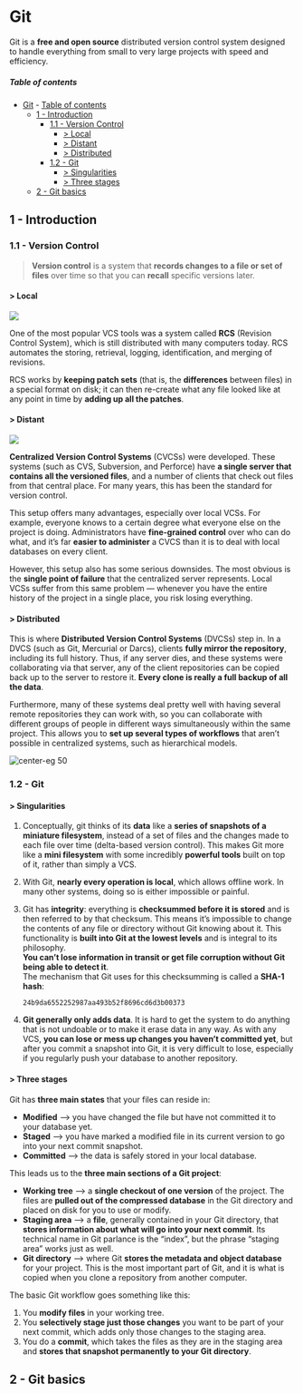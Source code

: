 [//]: # (TITLE Git)
[//]: # (ENDPOINT /git)
[//]: # (PRIORITY 0)

# Git

Git is a **free and open source** distributed version control system designed to handle everything from small to very large projects with speed and efficiency.

<!-- markdown-toc start - Don't edit this section. Run M-x markdown-toc-refresh-toc -->
##### Table of contents

- [Git](#git)
        - [Table of contents](#table-of-contents)
    - [1 - Introduction](#1---introduction)
        - [1.1 - Version Control](#11---version-control)
            - [\> Local](#-local)
            - [\> Distant](#-distant)
            - [\> Distributed](#-distributed)
        - [1.2 - Git](#12---git)
            - [\> Singularities](#-singularities)
            - [\> Three stages](#-three-stages)
    - [2 - Git basics](#2---git-basics)

<!-- markdown-toc end -->

## 1 - Introduction

### 1.1 - Version Control

> **Version control** is a system that **records changes to a file or set of files** over time so that you can **recall** specific versions later.

#### > Local

<div class="floating-eg">

![](rcs.png)

<div>

One of the most popular VCS tools was a system called **RCS** (Revision Control System), which is still distributed with many computers today. RCS automates the storing, retrieval, logging, identification, and merging of revisions.

RCS works by **keeping patch sets** (that is, the **differences** between files) in a special format on disk; it can then re-create what any file looked like at any point in time by **adding up all the patches**.

</div>

</div>

#### > Distant

<div class="floating-eg">

![](cvcs.png)

<div>

**Centralized Version Control Systems** (CVCSs) were developed. These systems (such as CVS, Subversion, and Perforce) have **a single server that contains all the versioned files**, and a number of clients that check out files from that central place. For many years, this has been the standard for version control.
</div>

</div>

This setup offers many advantages, especially over local VCSs. For example, everyone knows to a certain degree what everyone else on the project is doing. Administrators have **fine-grained control** over who can do what, and it’s far **easier to administer** a CVCS than it is to deal with local databases on every client.

However, this setup also has some serious downsides. The most obvious is the **single point of failure** that the centralized server represents. Local VCSs suffer from this same problem — whenever you have the entire history of the project in a single place, you risk losing everything.

#### > Distributed

This is where **Distributed Version Control Systems** (DVCSs) step in. In a DVCS (such as Git, Mercurial or Darcs), clients **fully mirror the repository**, including its full history. Thus, if any server dies, and these systems were collaborating via that server, any of the client repositories can be copied back up to the server to restore it. **Every clone is really a full backup of all the data**.

Furthermore, many of these systems deal pretty well with having several remote repositories they can work with, so you can collaborate with different groups of people in different ways simultaneously within the same project. This allows you to **set up several types of workflows** that aren’t possible in centralized systems, such as hierarchical models.

![center-eg 50](dvcs.png)

### 1.2 - Git

</div>

#### > Singularities

1. Conceptually, git thinks of its **data** like a **series of snapshots of a miniature filesystem**, instead of a set of files and the changes made to each file over time (delta-based version control).
This makes Git more like a **mini filesystem** with some incredibly **powerful tools** built on top of it, rather than simply a VCS.

2. With Git, **nearly every operation is local**, which allows offline work. In many other systems, doing so is either impossible or painful.

3. Git has **integrity**: everything is **checksummed before it is stored** and is then referred to by that checksum. This means it’s impossible to change the contents of any file or directory without Git knowing about it. This functionality is **built into Git at the lowest levels** and is integral to its philosophy.<br/>
  **You can’t lose information in transit or get file corruption without Git being able to detect it**.<br/>
   The mechanism that Git uses for this checksumming is called a **SHA-1 hash**:<br/><div class="container-column">`24b9da6552252987aa493b52f8696cd6d3b00373`</div>

4. **Git generally only adds data**. It is hard to get the system to do anything that is not undoable or to make it erase data in any way. As with any VCS, **you can lose or mess up changes you haven’t committed yet**, but after you commit a snapshot into Git, it is very difficult to lose, especially if you regularly push your database to another repository.

#### > Three stages

Git has **three main states** that your files can reside in:
- **Modified** --> you have changed the file but have not committed it to your database yet.
- **Staged** --> you have marked a modified file in its current version to go into your next commit snapshot.
- **Committed** --> the data is safely stored in your local database.

This leads us to the **three main sections of a Git project**:
- **Working tree** --> a **single checkout of one version** of the project. The files are **pulled out of the compressed database** in the Git directory and placed on disk for you to use or modify.
- **Staging area** --> a **file**, generally contained in your Git directory, that **stores information about what will go into your next commit**. Its technical name in Git parlance is the “index”, but the phrase “staging area” works just as well.
- **Git directory** --> where Git **stores the metadata and object database** for your project. This is the most important part of Git, and it is what is copied when you clone a repository from another computer.

The basic Git workflow goes something like this:
1. You **modify files** in your working tree.
2. You **selectively stage just those changes** you want to be part of your next commit, which adds only those changes to the staging area.
3. You do a **commit**, which takes the files as they are in the staging area and **stores that snapshot permanently to your Git directory**.

## 2 - Git basics



